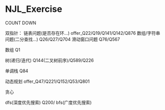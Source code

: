 # NJL_Exercise

COUNT DOWN

双指针：
链表问题(是否存在环...)           offer_Q22/Q19/Q141/Q142/Q876
数组/字符串问题(二分查找...)       Q26/Q27/Q704
滑动窗口问题                     Q76/Q567

数组                            Q1

树(递归/迭代)                    Q144(二叉树前序)/Q589/Q226

单调栈                          Q84

动态规划                        offer_Q47/Q221/Q152/Q53/Q801

贪心                            

dfs(深度优先搜索)                Q200/
bfs(广度优先搜索)
